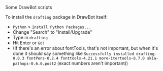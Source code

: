 Some DrawBot scripts

To install the `drafting` package in DrawBot itself:

- `Python` > `Install Python Packages...`
- Change "Search" to "Install/Upgrade"
- Type in `drafting`
- Hit Enter or `Go!`
- (If there's an error about fontTools, that's not important, but when it's done it should say something like `Successfully installed drafting-0.0.3 fontPens-0.2.4 fonttools-4.21.1 more-itertools-8.7.0 skia-pathops-0.6.0.post2` (exact numbers aren't important))